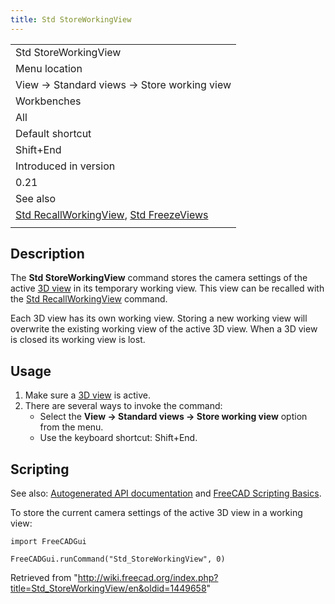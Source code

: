 ```yaml
---
title: Std StoreWorkingView
---
```

|  |
| --- |
| Std StoreWorkingView |
| Menu location |
| View → Standard views → Store working view |
| Workbenches |
| All |
| Default shortcut |
| Shift+End |
| Introduced in version |
| 0.21 |
| See also |
| [Std RecallWorkingView](/Std_RecallWorkingView "Std RecallWorkingView"), [Std FreezeViews](/Std_FreezeViews "Std FreezeViews") |
|  |

## Description

The **Std StoreWorkingView** command stores the camera settings of the active [3D view](/3D_view "3D view") in its temporary working view. This view can be recalled with the [Std RecallWorkingView](/Std_RecallWorkingView "Std RecallWorkingView") command.

Each 3D view has its own working view. Storing a new working view will overwrite the existing working view of the active 3D view. When a 3D view is closed its working view is lost.

## Usage

1. Make sure a [3D view](/3D_view "3D view") is active.
2. There are several ways to invoke the command:
   * Select the **View → Standard views → Store working view** option from the menu.
   * Use the keyboard shortcut: Shift+End.

## Scripting

See also: [Autogenerated API documentation](https://freecad.github.io/SourceDoc/) and [FreeCAD Scripting Basics](/FreeCAD_Scripting_Basics "FreeCAD Scripting Basics").

To store the current camera settings of the active 3D view in a working view:

```
import FreeCADGui

FreeCADGui.runCommand("Std_StoreWorkingView", 0)

```

Retrieved from "<http://wiki.freecad.org/index.php?title=Std_StoreWorkingView/en&oldid=1449658>"